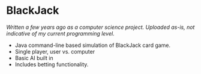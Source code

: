 # BlackJack

_Written a few years ago as a computer science project. Uploaded as-is, not indicative of my current programming level._

* Java command-line based simulation of BlackJack card game.
* Single player, user vs. computer
 * Basic AI built in
* Includes betting functionality.
